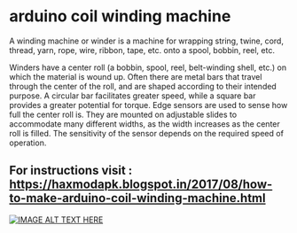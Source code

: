 # arduino coil winding machine
A winding machine or winder is a machine for wrapping string, twine, cord, thread, yarn, rope, wire, ribbon, tape, etc. onto a spool, bobbin, reel, etc.

Winders have a center roll (a bobbin, spool, reel, belt-winding shell, etc.) on which the material is wound up. Often there are metal bars that travel through the center of the roll, and are shaped according to their intended purpose. A circular bar facilitates greater speed, while a square bar provides a greater potential for torque. Edge sensors are used to sense how full the center roll is. They are mounted on adjustable slides to accommodate many different widths, as the width increases as the center roll is filled. The sensitivity of the sensor depends on the required speed of operation.
## For instructions visit : https://haxmodapk.blogspot.in/2017/08/how-to-make-arduino-coil-winding-machine.html
[![IMAGE ALT TEXT HERE](https://img.youtube.com/vi/45CUf5nvQYE/0.jpg)](https://www.youtube.com/watch?v=45CUf5nvQYE)
